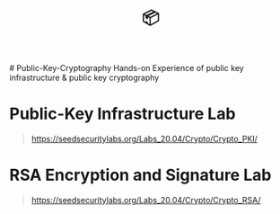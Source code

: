 <div align="center">
  <h1>
    <br/>
    <br/>
    📦
    <br />
    <br />
  </h1>
</div>
# Public-Key-Cryptography
Hands-on Experience of public key infrastructure &amp; public key cryptography


# Public-Key Infrastructure Lab
  > https://seedsecuritylabs.org/Labs_20.04/Crypto/Crypto_PKI/

# RSA Encryption and Signature Lab
  > https://seedsecuritylabs.org/Labs_20.04/Crypto/Crypto_RSA/
